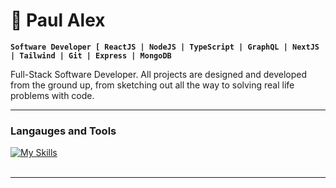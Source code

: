 # :rocket: Paul Alex

**`Software Developer [ ReactJS | NodeJS | TypeScript | GraphQL | NextJS | Tailwind | Git | Express | MongoDB `**


Full-Stack Software Developer. All projects are designed and developed
from the ground up, from sketching out all the way to solving real life problems with code.

---

### Langauges and Tools

[![My Skills](https://skillicons.dev/icons?i=react,nodejs,ts,graphql,nextjs,tailwind,git,express,mongodb,java,vue)](https://skillicons.dev)
<br />
<br />

---


